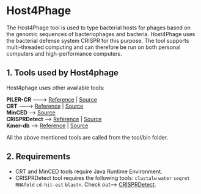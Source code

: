 # Host4Phage
The Host4Phage tool is used to type bacterial hosts for phages based on the genomic sequences of bacteriophages and bacteria. Host4Phage uses the bacterial defense system CRISPR for this purpose. The tool supports multi-threaded computing and can therefore be run on both personal computers and high-performance computers. 

## 1. Tools used by Host4phage
Host4phage uses other available tools: <br>

**PILER-CR** ---> [Reference](https://bmcbioinformatics.biomedcentral.com/articles/10.1186/1471-2105-8-18) | [Source](https://www.drive5.com/pilercr/) <br>
**CRT** ---> [Reference](https://bmcbioinformatics.biomedcentral.com/articles/10.1186/1471-2105-8-209) | [Source](http://www.room220.com/crt) <br>
**MinCED** --> [Source](https://github.com/ctSkennerton/minced) <br>
**CRISPRDetect** --> [Reference](https://bmcgenomics.biomedcentral.com/articles/10.1186/s12864-016-2627-0) | [Source](https://github.com/ambarishbiswas/CRISPRDetect_2.2) <br>
**Kmer-db** --> [Reference](https://academic.oup.com/bioinformatics/article/35/1/133/5050791) | [Source](https://github.com/refresh-bio/kmer-db) <br>

All the above mentioned tools are called from the tool/bin folder. 

## 2. Requirements
* CRT and MinCED tools require Java Runtime Environment. <br>
* CRISPRDetect tool requires the following tools: `clustalw` `water` `seqret` `RNAfold` `cd-hit-est` `blastn`.  Check out--> [CRISPRDetect](https://github.com/ambarishbiswas/CRISPRDetect_2.2).
